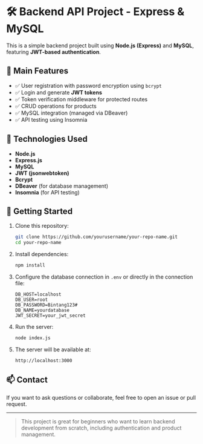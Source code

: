 # 🛠️ Backend API Project - Express & MySQL

This is a simple backend project built using **Node.js (Express)** and **MySQL**, featuring **JWT-based authentication**.

## 📌 Main Features

- ✅ User registration with password encryption using `bcrypt`
- ✅ Login and generate **JWT tokens**
- ✅ Token verification middleware for protected routes
- ✅ CRUD operations for products
- ✅ MySQL integration (managed via DBeaver)
- ✅ API testing using Insomnia

## 🧰 Technologies Used

- **Node.js**
- **Express.js**
- **MySQL**
- **JWT (jsonwebtoken)**
- **Bcrypt**
- **DBeaver** (for database management)
- **Insomnia** (for API testing)

## 🚀 Getting Started

1. Clone this repository:
   ```bash
   git clone https://github.com/yourusername/your-repo-name.git
   cd your-repo-name
   ```

2. Install dependencies:
   ```bash
   npm install
   ```

3. Configure the database connection in `.env` or directly in the connection file:
   ```env
   DB_HOST=localhost
   DB_USER=root
   DB_PASSWORD=Bintang123#
   DB_NAME=yourdatabase
   JWT_SECRET=your_jwt_secret
   ```

4. Run the server:
   ```bash
   node index.js
   ```

5. The server will be available at:
   ```
   http://localhost:3000
   ```

## 📫 Contact

If you want to ask questions or collaborate, feel free to open an issue or pull request.

---

> This project is great for beginners who want to learn backend development from scratch, including authentication and product management.
